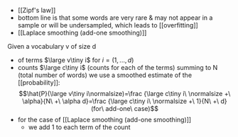 - [[Zipf's law]]
- bottom line is that some words are very rare & may not appear in a sample or will be undersampled, which leads to [[overfitting]]
- [[Laplace smoothing (add-one smoothing)]]

Given a vocabulary v of size d 
- of terms $\large v\tiny i$ for $i=(1,...,d)$
- counts $\large c\tiny i$ (counts for each of the terms) summing to N (total number of words)
we use a smoothed estimate of the [[probability]]:
$$\hat{P}(\large v\tiny i\normalsize)=\frac {\large c\tiny i\ \normalsize +\ \alpha}{N\ +\ \alpha d}=\frac {\large c\tiny i\ \normalsize +\ 1}{N\ +\ d}(for\ add-one\ case)$$
- for the case of [[Laplace smoothing (add-one smoothing)]]
	- we add 1 to each term of the count